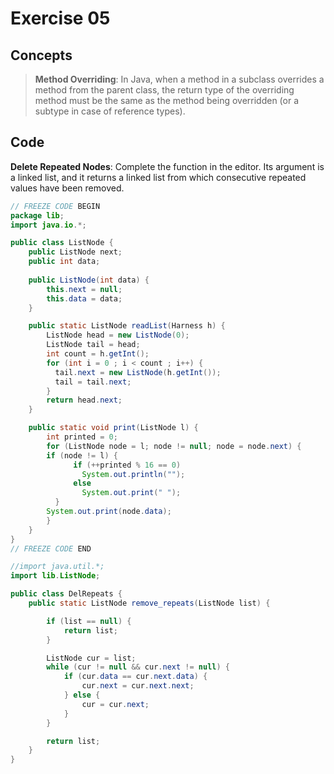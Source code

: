 # Exercise 05

## Concepts

> **Method Overriding**: In Java, when a method in a subclass overrides a method from the parent class, the return type of the overriding method must be the same as the method being overridden (or a subtype in case of reference types).


## Code

**Delete Repeated Nodes**: Complete the function in the editor. Its argument is a linked list, and it returns a linked list from which consecutive repeated values have been removed.

```java
// FREEZE CODE BEGIN
package lib;
import java.io.*;

public class ListNode {
    public ListNode next;
    public int data;
    
    public ListNode(int data) {
        this.next = null;
        this.data = data;
    }

    public static ListNode readList(Harness h) {
        ListNode head = new ListNode(0);
        ListNode tail = head;
        int count = h.getInt();
        for (int i = 0 ; i < count ; i++) {
          tail.next = new ListNode(h.getInt());
          tail = tail.next;
        }
        return head.next;
    }

    public static void print(ListNode l) {
        int printed = 0;
        for (ListNode node = l; node != null; node = node.next) {
        if (node != l) {
              if (++printed % 16 == 0)
                System.out.println("");
              else
                System.out.print(" ");
          }
        System.out.print(node.data);
        }
    }
}
// FREEZE CODE END
```

```java
//import java.util.*;
import lib.ListNode;

public class DelRepeats {
    public static ListNode remove_repeats(ListNode list) {

        if (list == null) {
            return list;
        }

        ListNode cur = list;
        while (cur != null && cur.next != null) {
            if (cur.data == cur.next.data) {
                cur.next = cur.next.next;
            } else {
                cur = cur.next;
            }
        }

        return list;
    }
}
```